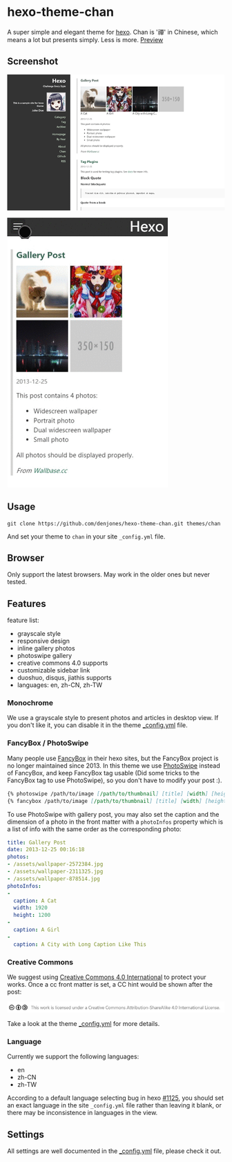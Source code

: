 # hexo-theme-chan
A super simple and elegant theme for [hexo](http://hexo.io). Chan is '禪' in Chinese, which means a lot but presents simply. Less is more. [Preview](http://)

## Screenshot

![Desktop Screenshot](screenshot.png)

![Mobile Screenshot](screenshot.gif)

## Usage

``` shell
git clone https://github.com/denjones/hexo-theme-chan.git themes/chan
```

And set your theme to `chan` in your site `_config.yml` file.

## Browser
Only support the latest browsers. May work in the older ones but never tested.

## Features

feature list:
 - grayscale style
 - responsive design
 - inline gallery photos
 - photoswipe gallery
 - creative commons 4.0 supports
 - customizable sidebar link
 - duoshuo, disqus, jiathis supports
 - languages: en, zh-CN, zh-TW

### Monochrome

We use a grayscale style to present photos and articles in desktop view. If you don't like it, you can disable it in the theme [_config.yml](_config.yml) file.

### FancyBox / PhotoSwipe

Many people use [FancyBox](https://github.com/fancyapps/fancyBox) in their hexo sites, but the FancyBox project is no longer maintained since 2013. In this theme we use [PhotoSwipe](http://photoswipe.com/) instead of FancyBox, and keep FancyBox tag usable (Did some tricks to the FancyBox tag to use PhotoSwipe), so you don't have to modify your post :).

``` md
{% photoswipe /path/to/image [/path/to/thumbnail] [title] [width] [height] %}
{% fancybox /path/to/image [/path/to/thumbnail] [title] [width] [height] %}
```

To use PhotoSwipe with gallery post, you may also set the caption and the dimension of a photo in the front matter with a `photoInfos` property which is a list of info with the same order as the corresponding photo:

``` yml
title: Gallery Post
date: 2013-12-25 00:16:18
photos:
- /assets/wallpaper-2572384.jpg
- /assets/wallpaper-2311325.jpg
- /assets/wallpaper-878514.jpg
photoInfos:
-
  caption: A Cat
  width: 1920
  height: 1200
-
  caption: A Girl
-
  caption: A City with Long Caption Like This
```

### Creative Commons
We suggest using [Creative Commons 4.0 International](https://creativecommons.org) to protect your works. Once a cc front matter is set, a CC hint would be shown after the post:

![Creative Commons](cc.png)

Take a look at the theme [_config.yml](_config.yml) for more details.

### Language
Currently we support the following languages:
 - en
 - zh-CN
 - zh-TW

According to a default language selecting bug in hexo [#1125](https://github.com/hexojs/hexo/issues/1125), you should set an exact language in the site `_config.yml` file rather than leaving it blank, or there may be inconsistence in languages in the view.

## Settings

All settings are well documented in the [_config.yml](_config.yml) file, please check it out.

